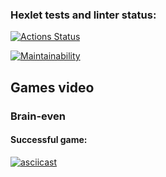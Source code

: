 ### Hexlet tests and linter status:
[![Actions Status](https://github.com/imgyrdym/js-starter-project-44/workflows/hexlet-check/badge.svg)](https://github.com/imgyrdym/js-starter-project-44/actions)

[![Maintainability](https://api.codeclimate.com/v1/badges/2ea02651ecde98f4d4df/maintainability)](https://codeclimate.com/github/imgyrdym/js-starter-project-44/maintainability)

## Games video

### Brain-even

#### Successful game:
[![asciicast](https://asciinema.org/a/5SIdpN6q6O7peJstOc3Tx5f3z.svg)](https://asciinema.org/a/5SIdpN6q6O7peJstOc3Tx5f3z)
